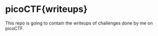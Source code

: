 # picoCTF{writeups}

This repo is going to contain the writeups of challenges done by me on picoCTF.
